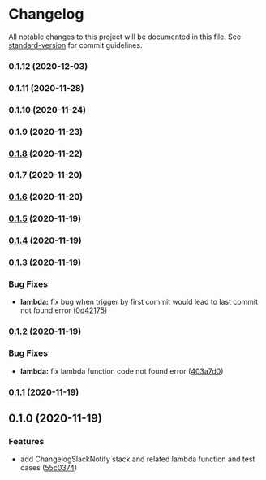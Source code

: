 # Changelog

All notable changes to this project will be documented in this file. See [standard-version](https://github.com/conventional-changelog/standard-version) for commit guidelines.

### 0.1.12 (2020-12-03)

### 0.1.11 (2020-11-28)

### 0.1.10 (2020-11-24)

### 0.1.9 (2020-11-23)

### [0.1.8](https://github.com/mikeyangyo/cdk-changelog-slack-notify/compare/v0.1.6...v0.1.8) (2020-11-22)

### 0.1.7 (2020-11-20)

### [0.1.6](https://github.com/mikeyangyo/cdk-changelog-slack-notify/compare/v0.1.5...v0.1.6) (2020-11-20)

### [0.1.5](https://github.com/mikeyangyo/cdk-changelog-slack-notify/compare/v0.1.4...v0.1.5) (2020-11-19)

### [0.1.4](https://github.com/mikeyangyo/cdk-changelog-slack-notify/compare/v0.1.3...v0.1.4) (2020-11-19)

### [0.1.3](https://github.com/mikeyangyo/cdk-changelog-slack-notify/compare/v0.1.2...v0.1.3) (2020-11-19)


### Bug Fixes

* **lambda:** fix bug when trigger by first commit would lead to last commit not found error ([0d42175](https://github.com/mikeyangyo/cdk-changelog-slack-notify/commit/0d42175535042245c90bc27e3b9e536e1e8495ab))

### [0.1.2](https://github.com/mikeyangyo/cdk-changelog-slack-notify/compare/v0.1.1...v0.1.2) (2020-11-19)


### Bug Fixes

* **lambda:** fix lambda function code not found error ([403a7d0](https://github.com/mikeyangyo/cdk-changelog-slack-notify/commit/403a7d013decfe76fb5d1915af4e6b3b1560a4a0))

### [0.1.1](https://github.com/mikeyangyo/cdk-changelog-slack-notify/compare/v0.1.0...v0.1.1) (2020-11-19)

## 0.1.0 (2020-11-19)


### Features

* add ChangelogSlackNotify stack and related lambda function and test cases ([55c0374](https://github.com/mikeyangyo/cdk-changelog-slack-notify/commit/55c037424f3c2962311132876fe65c3bad7f51a3))
